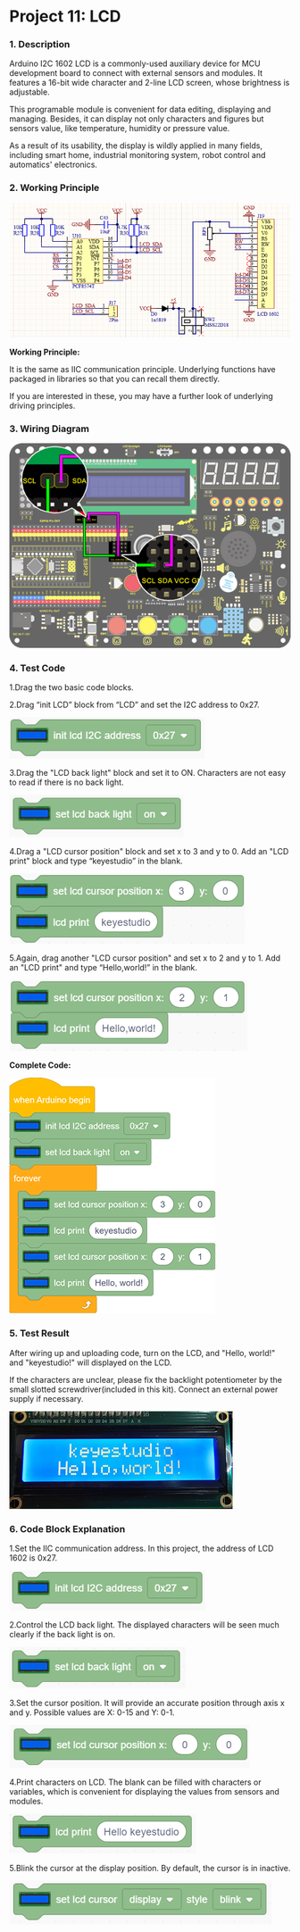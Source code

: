 # **Project 11: LCD**

### **1. Description**
Arduino I2C 1602 LCD is a commonly-used auxiliary device for MCU development board to connect with external sensors and modules. It features a 16-bit wide character and 2-line LCD screen, whose brightness is adjustable.

This programable module is convenient for data editing, displaying and managing. Besides, it can display not only characters and figures but sensors value, like temperature, humidity or pressure value.

As a result of its usability, the display is wildly applied in many fields, including smart home, industrial monitoring system, robot control and automatics' electronics.

### **2. Working Principle**

![](./media/lcd.png)

**Working Principle:** 

It is the same as IIC communication principle. Underlying functions have packaged in libraries so that you can recall them directly.

If you are interested in these, you may have a further look of underlying driving principles.

### **3. Wiring Diagram**

![09](media/09.jpg)

### **4. Test Code**

1.Drag the two basic code blocks.

2.Drag “init LCD” block from “LCD” and set the I2C address to 0x27.

![image-20230325093620843](media/image-20230325093620843.png)

3.Drag the "LCD back light" block and set it to ON. Characters are not easy to read if there is no back light.

![image-20230325093708827](media/image-20230325093708827.png)

4.Drag a "LCD cursor position" block and set x to 3 and y to 0. Add an "LCD print" block and type “keyestudio” in the blank. 

![image-20230325093952628](media/image-20230325093952628.png)

5.Again, drag another "LCD cursor position" and set x to 2 and y to 1. Add an "LCD print" and type “Hello,world!” in the blank. 

![image-20230325094043434](media/image-20230325094043434.png)

**Complete Code:**

![Img](media/img-20230308101037.png)

### **5. Test Result**

After wiring up and uploading code, turn on the LCD, and "Hello, world!" and "keyestudio!" will displayed on the LCD.

If the characters are unclear, please fix the backlight potentiometer by the small slotted screwdriver(included in this kit). Connect an external power supply if necessary.

![image-20230325091056039.png](media/image-20230325091056039.png)

### **6. Code Block Explanation**

1.Set the IIC communication address. In this project, the address of LCD 1602 is 0x27.

![Img](media/img-20230308101228.png)

2.Control the LCD back light. The displayed characters will be seen much clearly if the back light is on. 

![Img](media/img-20230308101438.png)

3.Set the cursor position. It will provide an accurate position through axis x and y. Possible values are X: 0-15 and Y: 0-1.

![Img](media/img-20230308101746.png)

4.Print characters on LCD. The blank can be filled with characters or variables, which is convenient for displaying the values from sensors and modules. 

![Img](media/img-20230308102036.png)

5.Blink the cursor at the display position. By default, the cursor is in inactive. 

![Img](media/img-20230308102320-16805113851661.png)

